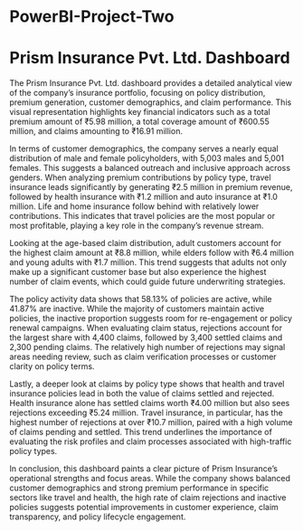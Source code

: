 # PowerBI-Project-Two

# Prism Insurance Pvt. Ltd. Dashboard
The Prism Insurance Pvt. Ltd. dashboard provides a detailed analytical view of the company’s insurance portfolio, focusing on policy distribution, premium generation, customer demographics, and claim performance. This visual representation highlights key financial indicators such as a total premium amount of ₹5.98 million, a total coverage amount of ₹600.55 million, and claims amounting to ₹16.91 million.

In terms of customer demographics, the company serves a nearly equal distribution of male and female policyholders, with 5,003 males and 5,001 females. This suggests a balanced outreach and inclusive approach across genders. When analyzing premium contributions by policy type, travel insurance leads significantly by generating ₹2.5 million in premium revenue, followed by health insurance with ₹1.2 million and auto insurance at ₹1.0 million. Life and home insurance follow behind with relatively lower contributions. This indicates that travel policies are the most popular or most profitable, playing a key role in the company’s revenue stream.

Looking at the age-based claim distribution, adult customers account for the highest claim amount at ₹8.8 million, while elders follow with ₹6.4 million and young adults with ₹1.7 million. This trend suggests that adults not only make up a significant customer base but also experience the highest number of claim events, which could guide future underwriting strategies.

The policy activity data shows that 58.13% of policies are active, while 41.87% are inactive. While the majority of customers maintain active policies, the inactive proportion suggests room for re-engagement or policy renewal campaigns. When evaluating claim status, rejections account for the largest share with 4,400 claims, followed by 3,400 settled claims and 2,300 pending claims. The relatively high number of rejections may signal areas needing review, such as claim verification processes or customer clarity on policy terms.

Lastly, a deeper look at claims by policy type shows that health and travel insurance policies lead in both the value of claims settled and rejected. Health insurance alone has settled claims worth ₹4.00 million but also sees rejections exceeding ₹5.24 million. Travel insurance, in particular, has the highest number of rejections at over ₹10.7 million, paired with a high volume of claims pending and settled. This trend underlines the importance of evaluating the risk profiles and claim processes associated with high-traffic policy types.

In conclusion, this dashboard paints a clear picture of Prism Insurance’s operational strengths and focus areas. While the company shows balanced customer demographics and strong premium performance in specific sectors like travel and health, the high rate of claim rejections and inactive policies suggests potential improvements in customer experience, claim transparency, and policy lifecycle engagement.

